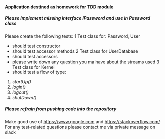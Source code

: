 #### Application destined as homework for TDD module

##### Please implement missing interface *IPassword* and use in Password class

Please create the following tests:
1 Test class for: Password, User
* should test constructor
* should test accessor methods
2 Test class for UserDatabase
* should test accessors
* please write down any question you ma have about the streams used
3 Test class for Kernel
* should test a flow of type:
1. *startUp()*
2. *login()*
3. *logout()*
4. *shutDown()*

##### Please refrain from pushing code into the repository

Make good use of https://www.google.com and https://stackoverflow.com/
For any test-related questions please contact me via private message on slack